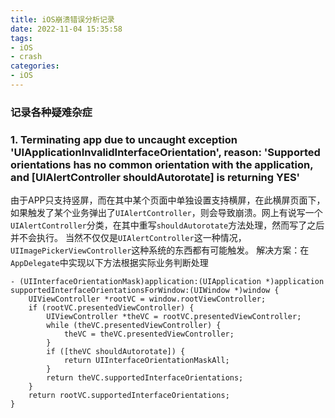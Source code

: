 ```yaml
---
title: iOS崩溃错误分析记录
date: 2022-11-04 15:35:58
tags:
- iOS
- crash
categories:
- iOS
---
```


### 记录各种疑难杂症
### 1. Terminating app due to uncaught exception 'UIApplicationInvalidInterfaceOrientation', reason: 'Supported orientations has no common orientation with the application, and [UIAlertController shouldAutorotate] is returning YES'
由于APP只支持竖屏，而在其中某个页面中单独设置支持横屏，在此横屏页面下，如果触发了某个业务弹出了`UIAlertController`，则会导致崩溃。网上有说写一个`UIAlertController`分类，在其中重写`shouldAutorotate`方法处理，然而写了之后并不会执行。
当然不仅仅是`UIAlertController`这一种情况，`UIImagePickerViewController`这种系统的东西都有可能触发。
解决方案：在`AppDelegate`中实现以下方法根据实际业务判断处理
```
- (UIInterfaceOrientationMask)application:(UIApplication *)application supportedInterfaceOrientationsForWindow:(UIWindow *)window {
    UIViewController *rootVC = window.rootViewController;
    if (rootVC.presentedViewController) {
        UIViewController *theVC = rootVC.presentedViewController;
        while (theVC.presentedViewController) {
            theVC = theVC.presentedViewController;
        }
        if ([theVC shouldAutorotate]) {
            return UIInterfaceOrientationMaskAll;
        }
        return theVC.supportedInterfaceOrientations;
    }
    return rootVC.supportedInterfaceOrientations;
}
```

